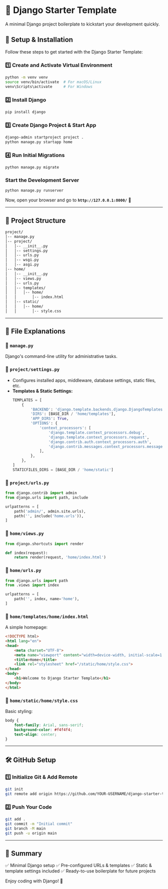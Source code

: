 # 🚀 Django Starter Template

A minimal Django project boilerplate to kickstart your development quickly.

## 📌 Setup & Installation

Follow these steps to get started with the Django Starter Template:

### 1️⃣ Create and Activate Virtual Environment
```bash
python -m venv venv
source venv/bin/activate  # For macOS/Linux
venv\Scripts\activate     # For Windows
```

### 2️⃣ Install Django
```bash
pip install django
```

### 3️⃣ Create Django Project & Start App
```bash
django-admin startproject project .
python manage.py startapp home
```

### 4️⃣ Run Initial Migrations
```bash
python manage.py migrate
```

### Start the Development Server
```bash
python manage.py runserver
```
Now, open your browser and go to **`http://127.0.0.1:8000/`** 🎉

---

## 📁 Project Structure
```bash
project/
│-- manage.py
│-- project/
│   │-- __init__.py
│   │-- settings.py
│   │-- urls.py
│   │-- wsgi.py
│   │-- asgi.py
│-- home/
│   │-- __init__.py
│   │-- views.py
│   │-- urls.py
│   │-- templates/
│   │   │-- home/
│   │       │-- index.html
│   │-- static/
│   │   │-- home/
│   │       │-- style.css
```

---

## 📜 File Explanations

### 🔹 `manage.py`
Django's command-line utility for administrative tasks.

### 🔹 `project/settings.py`
- Configures installed apps, middleware, database settings, static files, etc.
- **Templates & Static Settings:**
  ```python
  TEMPLATES = [
      {
          'BACKEND': 'django.template.backends.django.DjangoTemplates',
          'DIRS': [BASE_DIR / 'home/templates'],
          'APP_DIRS': True,
          'OPTIONS': {
              'context_processors': [
                  'django.template.context_processors.debug',
                  'django.template.context_processors.request',
                  'django.contrib.auth.context_processors.auth',
                  'django.contrib.messages.context_processors.messages',
              ],
          },
      },
  ]
  STATICFILES_DIRS = [BASE_DIR / 'home/static']
  ```

### 🔹 `project/urls.py`
```python
from django.contrib import admin
from django.urls import path, include

urlpatterns = [
    path('admin/', admin.site.urls),
    path('', include('home.urls')),
]
```

### 🔹 `home/views.py`
```python
from django.shortcuts import render

def index(request):
    return render(request, 'home/index.html')
```

### 🔹 `home/urls.py`
```python
from django.urls import path
from .views import index

urlpatterns = [
    path('', index, name='home'),
]
```

### 🔹 `home/templates/home/index.html`
A simple homepage:
```html
<!DOCTYPE html>
<html lang="en">
<head>
    <meta charset="UTF-8">
    <meta name="viewport" content="width=device-width, initial-scale=1.0">
    <title>Home</title>
    <link rel="stylesheet" href="/static/home/style.css">
</head>
<body>
    <h1>Welcome to Django Starter Template</h1>
</body>
</html>
```

### 🔹 `home/static/home/style.css`
Basic styling:
```css
body {
    font-family: Arial, sans-serif;
    background-color: #f4f4f4;
    text-align: center;
}
```

---

## 🛠 GitHub Setup

### 1️⃣ Initialize Git & Add Remote
```bash
git init
git remote add origin https://github.com/YOUR-USERNAME/django-starter-template.git
```

### 2️⃣ Push Your Code
```bash
git add .
git commit -m "Initial commit"
git branch -M main
git push -u origin main
```

---

## 🎯 Summary
✅ Minimal Django setup
✅ Pre-configured URLs & templates
✅ Static & template settings included
✅ Ready-to-use boilerplate for future projects

Enjoy coding with Django! 🚀

